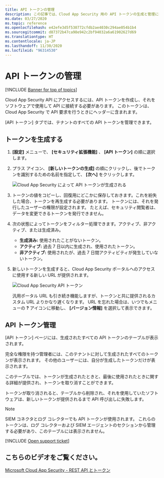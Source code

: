 ```yaml
---
title: API トークンの管理
description: この記事では、Cloud App Security 用の API トークンの生成と管理に関する情報について説明します。
ms.date: 03/27/2020
ms.topic: reference
ms.openlocfilehash: e42efe3d5f530772cfdb2ae4030c294ae054b1b4
ms.sourcegitcommit: d87372b47ca98e942c2bf94032a6a61902627d69
ms.translationtype: HT
ms.contentlocale: ja-JP
ms.lasthandoff: 11/30/2020
ms.locfileid: "96314530"
---
```

# <a name="managing-api-tokens"></a>API トークンの管理

[!INCLUDE [Banner for top of topics](includes/banner.md)]

Cloud App Security API にアクセスするには、API トークンを作成し、それをソフトウェアで使用して API に接続する必要があります。 このトークンは、Cloud App Security で API 要求を行うときにヘッダーに含まれます。

[API トークン] タブでは、テナントのすべての API トークンを管理できます。

## <a name="generate-a-token"></a>トークンを生成する

1. **[設定]** メニューで、 **[セキュリティ拡張機能]** 、 **[API トークン]** の順に選択します。

2. プラス アイコン、 **[新しいトークンの生成]** の順にクリックし、後でトークンを識別するための名前を指定して、 **[次へ]** をクリックします。

    ![Cloud App Security によって API トークンが生成される](media/api-token-gen.png)

3. トークンの値をコピーし、回復用にどこかに保存しておきます。これを紛失した場合、トークンを再生成する必要があります。 トークンには、それを発行したユーザーの権限が設定されます。 たとえば、セキュリティ閲覧者は、データを変更できるトークンを発行できません。

4. 次の状態によってトークンをフィルター処理できます。アクティブ、非アクティブ、または生成済み。

    - **生成済み:** 使用されたことがないトークン。
    - **アクティブ:** 過去 7 日以内に生成され、使用されたトークン。
    - **非アクティブ:** 使用されたが、過去 7 日間アクティビティが発生していないトークン。

5. 新しいトークンを生成すると、Cloud App Security ポータルへのアクセスに使用する新しい URL が提供されます。

    ![Cloud App Security API トークン](media/generate-api-token.png)

    汎用ポータル URL も引き続き機能しますが、トークンと共に提供されるカスタム URL よりかなり遅くなります。 URL を忘れた場合は、いつでもメニューの **?** アイコンに移動し、 **[バージョン情報]** を選択して表示できます。

## <a name="api-token-management"></a>API トークン管理

[API トークン] ページには、生成されたすべての API トークンのテーブルが表示されます。

完全な権限を持つ管理者には、このテナントに対して生成されたすべてのトークンが表示されます。 その他のユーザーには、自分が生成したトークンだけが表示されます。

このテーブルでは、トークンが生成されたときと、最後に使用されたときに関する詳細が提供され、トークンを取り消すことができます。

トークンが取り消されると、テーブルから削除され、それを使用していたソフトウェアは、新しいトークンが提供されるまで API 呼び出しに失敗します。

> [!NOTE]
> SIEM コネクタとログ コレクターでも API トークンが使用されます。 これらのトークンは、ログ コレクターおよび SIEM エージェントのセクションから管理する必要があり、このテーブルには表示されません。

[!INCLUDE [Open support ticket](includes/support.md)]

## <a name="check-out-this-video"></a>こちらのビデオをご覧ください。

[Microsoft Cloud App Security - REST API とトークン](https://channel9.msdn.com/Shows/Microsoft-Security/Microsoft-Cloud-App-Security--REST-APIs-and-Tokens)
